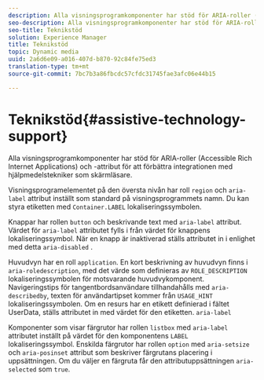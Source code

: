 ```yaml
---
description: Alla visningsprogramkomponenter har stöd för ARIA-roller (Accessible Rich Internet Applications) och -attribut för att förbättra integrationen med hjälpmedelstekniker som skärmläsare.
seo-description: Alla visningsprogramkomponenter har stöd för ARIA-roller (Accessible Rich Internet Applications) och -attribut för att förbättra integrationen med hjälpmedelstekniker som skärmläsare.
seo-title: Teknikstöd
solution: Experience Manager
title: Teknikstöd
topic: Dynamic media
uuid: 2a6d6e09-a016-407d-b870-92c84fe75ed3
translation-type: tm+mt
source-git-commit: 7bc7b3a86fbcdc57cfdc31745fae3afc06e44b15

---
```



# Teknikstöd{#assistive-technology-support}

Alla visningsprogramkomponenter har stöd för ARIA-roller (Accessible Rich Internet Applications) och -attribut för att förbättra integrationen med hjälpmedelstekniker som skärmläsare.

Visningsprogramelementet på den översta nivån har roll `region` och `aria-label` attribut inställt som standard på visningsprogrammets namn. Du kan styra etiketten med `Container.LABEL` lokaliseringssymbolen.

Knappar har rollen `button` och beskrivande text med `aria-label` attribut. Värdet för `aria-label` attributet fylls i från värdet för knappens lokaliseringssymbol. När en knapp är inaktiverad ställs attributet in i enlighet med detta `aria-disabled` .

Huvudvyn har en roll `application`. En kort beskrivning av huvudvyn finns i `aria-roledescription`, med det värde som definieras av `ROLE_DESCRIPTION` lokaliseringssymbolen för motsvarande huvudvykomponent. Navigeringstips för tangentbordsanvändare tillhandahålls med `aria-describedby`, texten för användartipset kommer från `USAGE_HINT` lokaliseringssymbolen. Om en resurs har en etikett definierad i fältet UserData, ställs attributet in med värdet för den etiketten. `aria-label`

Komponenter som visar färgrutor har rollen `listbox` med `aria-label` attributet inställt på värdet för den komponentens `LABEL` lokaliseringssymbol. Enskilda färgrutor har rollen `option` med `aria-setsize` och `aria-posinset` attribut som beskriver färgrutans placering i uppsättningen. Om du väljer en färgruta får den attributuppsättningen `aria-selected` som `true`.

